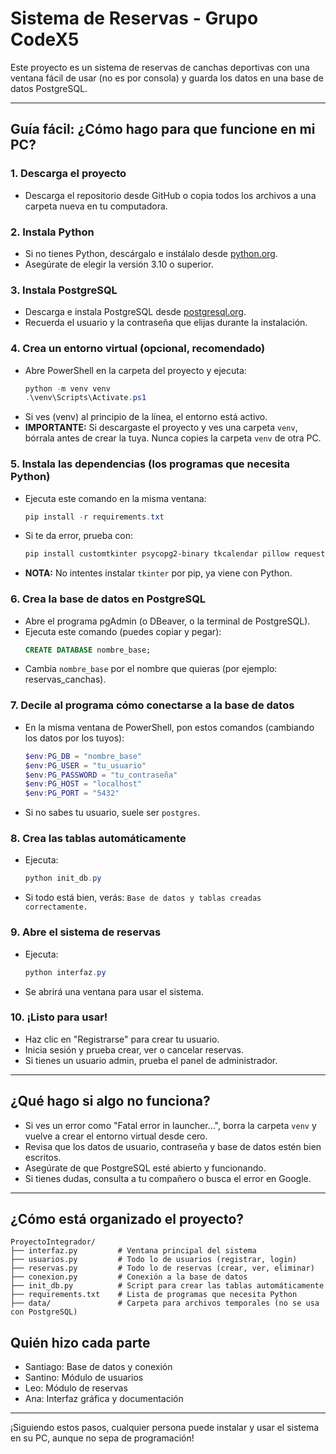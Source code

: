 # Sistema de Reservas - Grupo CodeX5

Este proyecto es un sistema de reservas de canchas deportivas con una ventana fácil de usar (no es por consola) y guarda los datos en una base de datos PostgreSQL.

---

## Guía fácil: ¿Cómo hago para que funcione en mi PC?

### 1. Descarga el proyecto
- Descarga el repositorio desde GitHub o copia todos los archivos a una carpeta nueva en tu computadora.

### 2. Instala Python
- Si no tienes Python, descárgalo e instálalo desde [python.org](https://www.python.org/downloads/).
- Asegúrate de elegir la versión 3.10 o superior.

### 3. Instala PostgreSQL
- Descarga e instala PostgreSQL desde [postgresql.org](https://www.postgresql.org/download/).
- Recuerda el usuario y la contraseña que elijas durante la instalación.

### 4. Crea un entorno virtual (opcional, recomendado)
- Abre PowerShell en la carpeta del proyecto y ejecuta:
  ```powershell
  python -m venv venv
  .\venv\Scripts\Activate.ps1
  ```
- Si ves (venv) al principio de la línea, el entorno está activo.
- **IMPORTANTE:** Si descargaste el proyecto y ves una carpeta `venv`, bórrala antes de crear la tuya. Nunca copies la carpeta `venv` de otra PC.

### 5. Instala las dependencias (los programas que necesita Python)
- Ejecuta este comando en la misma ventana:
  ```powershell
  pip install -r requirements.txt
  ```
- Si te da error, prueba con:
  ```powershell
  pip install customtkinter psycopg2-binary tkcalendar pillow requests
  ```
- **NOTA:** No intentes instalar `tkinter` por pip, ya viene con Python.

### 6. Crea la base de datos en PostgreSQL
- Abre el programa pgAdmin (o DBeaver, o la terminal de PostgreSQL).
- Ejecuta este comando (puedes copiar y pegar):
  ```sql
  CREATE DATABASE nombre_base;
  ```
- Cambia `nombre_base` por el nombre que quieras (por ejemplo: reservas_canchas).

### 7. Decile al programa cómo conectarse a la base de datos
- En la misma ventana de PowerShell, pon estos comandos (cambiando los datos por los tuyos):
  ```powershell
  $env:PG_DB = "nombre_base"
  $env:PG_USER = "tu_usuario"
  $env:PG_PASSWORD = "tu_contraseña"
  $env:PG_HOST = "localhost"
  $env:PG_PORT = "5432"
  ```
- Si no sabes tu usuario, suele ser `postgres`.

### 8. Crea las tablas automáticamente
- Ejecuta:
  ```powershell
  python init_db.py
  ```
- Si todo está bien, verás: `Base de datos y tablas creadas correctamente.`

### 9. Abre el sistema de reservas
- Ejecuta:
  ```powershell
  python interfaz.py
  ```
- Se abrirá una ventana para usar el sistema.

### 10. ¡Listo para usar!
- Haz clic en "Registrarse" para crear tu usuario.
- Inicia sesión y prueba crear, ver o cancelar reservas.
- Si tienes un usuario admin, prueba el panel de administrador.

---

## ¿Qué hago si algo no funciona?
- Si ves un error como "Fatal error in launcher...", borra la carpeta `venv` y vuelve a crear el entorno virtual desde cero.
- Revisa que los datos de usuario, contraseña y base de datos estén bien escritos.
- Asegúrate de que PostgreSQL esté abierto y funcionando.
- Si tienes dudas, consulta a tu compañero o busca el error en Google.

---

## ¿Cómo está organizado el proyecto?
```
ProyectoIntegrador/
├── interfaz.py         # Ventana principal del sistema
├── usuarios.py         # Todo lo de usuarios (registrar, login)
├── reservas.py         # Todo lo de reservas (crear, ver, eliminar)
├── conexion.py         # Conexión a la base de datos
├── init_db.py          # Script para crear las tablas automáticamente
├── requirements.txt    # Lista de programas que necesita Python
├── data/               # Carpeta para archivos temporales (no se usa con PostgreSQL)
```

## Quién hizo cada parte
- Santiago: Base de datos y conexión
- Santino: Módulo de usuarios
- Leo: Módulo de reservas
- Ana: Interfaz gráfica y documentación

---
¡Siguiendo estos pasos, cualquier persona puede instalar y usar el sistema en su PC, aunque no sepa de programación!

